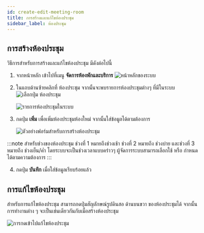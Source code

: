 ```yaml
---
id: create-edit-meeting-room
title: การสร้างและแก้ไขห้องประชุม
sidebar_label: ห้องประชุม
---
```


## การสร้างห้องประชุม

วิธีการสำหรับการสร้างและแก้ไขห้องประชุม มีดังต่อไปนี้

1. จากหน้าหลัก เข้าไปที่เมนู **จัดการห้องพักและบริการ**
   ![หน้าหลักของระบบ](/img/meeting-room/create/1.png)

2. ในแถบด้านซ้ายคลิกที่ ห้องประชุม จากนั้นจะพบรายการห้องประชุมต่างๆ ที่มีในระบบ
   ![เลือกปุ่ม ห้องประชุม](/img/meeting-room/create/2.png)

   ![รายการห้องประชุมในระบบ](/img/meeting-room/create/3.png)

3. กดปุ่ม **เพิ่ม** เพื่อเพิ่มห้องประชุมห้องใหม่ จากนั้นใส่ข้อมูลได้ตามต้องการ

   ![ตัวอย่างฟอร์มสำหรับการสร้างห้องประชุม](/img/meeting-room/create/4.png)

:::note
สำหรับช่วงของห้องประชุม ช่วงที่ 1 หมายถึงช่วงเช้า ช่วงที่ 2 หมายถึง ช่วงบ่าย และช่วงที่ 3 หมายถึง ช่วงเย็น/ค่ำ โดยระบบจะเป็นช่วงเวลาแบบคร่าวๆ ผู้จัดการระบบสามารถเลือกใช้ หรือ กำหนดได้ตามความต้องการ
:::

4. กดปุ่ม **บันทึก** เมื่อใส่ข้อมูลเรียบร้อยแล้ว

## การแก้ไขห้องประชุม

สำหรับการแก้ไขห้องประชุม สามารถกดปุ่มสัญลักษณ์รูปดินสอ ด้านบนขวา ของห้องประชุมได้ จากนั้นการทำงานต่าง ๆ จะเป็นเช่นเดียวกันกับเมื่อสร้างห้องประชุม

![การกดเข้าไปแก้ไขห้องประชุม](/img/meeting-room/create/5.png)
